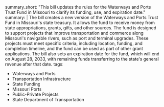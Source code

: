 summary_short: "This bill updates the rules for the Waterways and Ports Trust Fund in Missouri to clarify its funding, use, and expiration date."
summary: |
  The bill creates a new version of the Waterways and Ports Trust Fund in Missouri's state treasury. It allows the fund to receive money from state appropriations, grants, gifts, and other sources. The fund is designed to support projects that improve transportation and commerce along Missouri's navigable rivers, such as port and terminal upgrades. These projects must meet specific criteria, including location, funding, and completion timeline, and the fund can be used as part of other grant applications. The bill also sets an expiration date for the fund, which will end on August 28, 2033, with remaining funds transferring to the state's general revenue after that date.
tags:
  - Waterways and Ports
  - Transportation Infrastructure
  - State Funding
  - Missouri Ports
  - Public-Private Projects
  - State Department of Transportation
